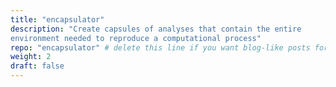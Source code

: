 ```yaml
---
title: "encapsulator"
description: "Create capsules of analyses that contain the entire
environment needed to reproduce a computational process"
repo: "encapsulator" # delete this line if you want blog-like posts for projects
weight: 2
draft: false
---
```

